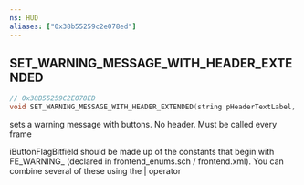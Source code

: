 ```yaml
---
ns: HUD
aliases: ["0x38b55259c2e078ed"]
---
```

## SET_WARNING_MESSAGE_WITH_HEADER_EXTENDED

```c
// 0x38B55259C2E078ED
void SET_WARNING_MESSAGE_WITH_HEADER_EXTENDED(string pHeaderTextLabel, string pBodyTextLabel, Any* iButtonFlagBitfieldLower, Any* iButtonFlagBitfieldUpper, string pBodySubTextLabel, bool InsertNumber, int NumberToInsert, string pFirstSubStringTextLabel, string pSecondSubStringTextLabel, bool Background, int errorNumber);
```

sets a warning message with buttons. No header. Must be called every frame

iButtonFlagBitfield should be made up of the constants that begin with FE_WARNING_ (declared in frontend_enums.sch / frontend.xml). You can combine several of these using the | operator

